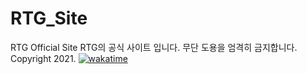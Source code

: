 # RTG_Site
RTG Official Site
RTG의 공식 사이트 입니다. 무단 도용을 엄격히 금지합니다.
Copyright 2021.
[![wakatime](https://wakatime.com/badge/github/wogud0501/site.svg)](https://wakatime.com/badge/github/wogud0501/site)
